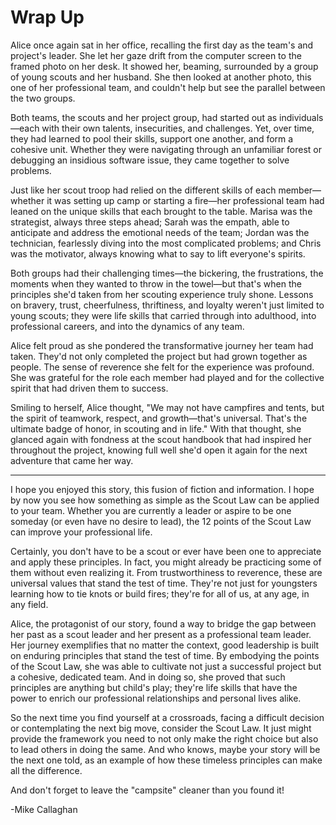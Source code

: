 # Wrap Up

Alice once again sat in her office, recalling the first day as the team's and project's leader. She let her gaze drift from the computer screen to the framed photo on her desk. It showed her, beaming, surrounded by a group of young scouts and her husband. She then looked at another photo, this one of her professional team, and couldn't help but see the parallel between the two groups.

Both teams, the scouts and her project group, had started out as individuals—each with their own talents, insecurities, and challenges. Yet, over time, they had learned to pool their skills, support one another, and form a cohesive unit. Whether they were navigating through an unfamiliar forest or debugging an insidious software issue, they came together to solve problems.

Just like her scout troop had relied on the different skills of each member—whether it was setting up camp or starting a fire—her professional team had leaned on the unique skills that each brought to the table. Marisa was the strategist, always three steps ahead; Sarah was the empath, able to anticipate and address the emotional needs of the team; Jordan was the technician, fearlessly diving into the most complicated problems; and Chris was the motivator, always knowing what to say to lift everyone's spirits.

Both groups had their challenging times—the bickering, the frustrations, the moments when they wanted to throw in the towel—but that's when the principles she'd taken from her scouting experience truly shone. Lessons on bravery, trust, cheerfulness, thriftiness, and loyalty weren't just limited to young scouts; they were life skills that carried through into adulthood, into professional careers, and into the dynamics of any team.

Alice felt proud as she pondered the transformative journey her team had taken. They'd not only completed the project but had grown together as people. The sense of reverence she felt for the experience was profound. She was grateful for the role each member had played and for the collective spirit that had driven them to success.

Smiling to herself, Alice thought, "We may not have campfires and tents, but the spirit of teamwork, respect, and growth—that's universal. That's the ultimate badge of honor, in scouting and in life." With that thought, she glanced again with fondness at the scout handbook that had inspired her throughout the project, knowing full well she'd open it again for the next adventure that came her way.

---

I hope you enjoyed this story, this fusion of fiction and information. I hope by now you see how something as simple as the Scout Law can be applied to your team. Whether you are currently a leader or aspire to be one someday (or even have no desire to lead), the 12 points of the Scout Law can improve your professional life.

Certainly, you don't have to be a scout or ever have been one to appreciate and apply these principles. In fact, you might already be practicing some of them without even realizing it. From trustworthiness to reverence, these are universal values that stand the test of time. They're not just for youngsters learning how to tie knots or build fires; they're for all of us, at any age, in any field.

Alice, the protagonist of our story, found a way to bridge the gap between her past as a scout leader and her present as a professional team leader. Her journey exemplifies that no matter the context, good leadership is built on enduring principles that stand the test of time. By embodying the points of the Scout Law, she was able to cultivate not just a successful project but a cohesive, dedicated team. And in doing so, she proved that such principles are anything but child's play; they're life skills that have the power to enrich our professional relationships and personal lives alike.

So the next time you find yourself at a crossroads, facing a difficult decision or contemplating the next big move, consider the Scout Law. It just might provide the framework you need to not only make the right choice but also to lead others in doing the same. And who knows, maybe your story will be the next one told, as an example of how these timeless principles can make all the difference.

And don't forget to leave the "campsite" cleaner than you found it!

-Mike Callaghan
